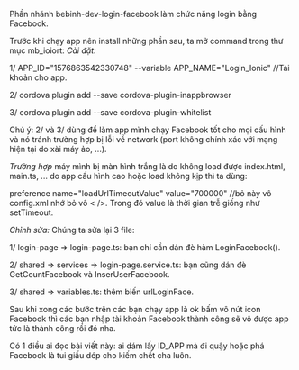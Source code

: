 Phần nhánh bebinh-dev-login-facebook làm chức năng login bằng Facebook.

Trước khi chạy app nên install những phần sau, ta mở command trong thư mục mb_ioiort:
*Cài đặt:*

1/ APP_ID="1576863542330748" --variable APP_NAME="Login_Ionic" //Tài khoản cho app.

2/ cordova plugin add --save cordova-plugin-inappbrowser 

3/ cordova plugin add --save cordova-plugin-whitelist

Chú ý: 2/ và 3/ dùng để làm app mình chạy Facebook tốt cho mọi cấu hình và nó tránh trường hợp bị lỗi về network (port không chính xác với mạng hiện tại do xài máy ảo, ...).

*Trường hợp* máy mình bị màn hình trắng là do không load được index.html, main.ts, ... do app cấu hình cao hoặc load không kịp thì ta dùng:

preference name="loadUrlTimeoutValue" value="700000"  //bỏ này vô config.xml nhớ bỏ vô < />. Trong đó value là thời gian trễ giống như setTimeout.

*Chỉnh sửa:*
Chúng ta sửa lại 3 file:

1/ login-page => login-page.ts: bạn chỉ cần dán đè hàm LoginFacebook().

2/ shared => services => login-page.service.ts: bạn cũng dán đè GetCountFacebook và InserUserFacebook. 

3/ shared => variables.ts: thêm biến urlLoginFace.


Sau khi xong các bước trên các bạn chạy app là ok bấm vô nút icon Facebook thì các bạn nhập tài khoản Facebook thành công sẽ vô được app tức là thành công rồi đó nha.

Có 1 điều ai đọc bài viết này: ai dám lấy ID_APP mà đi quậy hoặc phá Facebook là tui giấu dép cho kiếm chết cha luôn.


